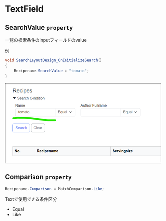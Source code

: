 # TextField 

## SearchValue `property`

一覧の検索条件のinputフィールドのvalue

例
```csharp
void SearchLayoutDesign_OnInitializeSearch()
{
    Recipename.SearchValue = "tomato";
}
```

<img src="./images/text/SearchValue.png" alt="SearchValue表示" title="SearchValue表示" style="border: 1px solid;">


## Comparison `property`

```csharp
Recipename.Comparison = MatchComparison.Like;
```

Textで使用できる条件区分
- Equal
- Like


